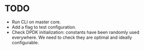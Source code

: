 TODO
====

- Run CLI on master core.
- Add a flag to test configuration.
- Check DPDK initialization: constants have been randomly used everywhere. We
  need to check they are optimal and ideally configurable.
